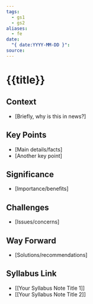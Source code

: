 ```yaml
---
tags:
  - gs1
  - gs2
aliases:
  - fe
date:
  "{ date:YYYY-MM-DD }": 
source:
---
```


# {{title}}

## Context
*   [Briefly, why is this in news?]

## Key Points
*   [Main details/facts]
*   [Another key point]

## Significance
*   [Importance/benefits]

## Challenges
*   [Issues/concerns]

## Way Forward
*   [Solutions/recommendations]

## Syllabus Link
*   [[Your Syllabus Note Title 1]]
*   [[Your Syllabus Note Title 2]]
